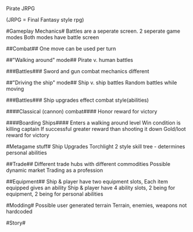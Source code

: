 Pirate JRPG

(JRPG = Final Fantasy style rpg)


#Gameplay Mechanics#
Battles are a seperate screen.
2 seperate game modes
Both modes have battle screen

##Combat##
One move can be used per turn

##"Walking around" mode##
Pirate v. human battles

###Battles###
Sword and gun combat mechanics different


##"Driving the ship" mode##
Ship v. ship battles
Random battles while moving

###Battles###
Ship upgrades effect combat style(abilities)

####Classical (cannon) combat####
Honor reward for victory

####Boarding Ships####
Enters a walking around level
Win condition is killing captain
If successful greater reward than shooting it down
Gold/loot reward for victory

#Metagame stuff#
Ship Upgrades
Torchlight 2 style skill tree - determines personal abilities

##Trade##
Different trade hubs with different commodities
Possible dynamic market
Trading as a profession

##Equipment##
Ship & player have two equipment slots,
Each item equipped gives an ability
Ship & player have 4 ability slots, 2 being for equipment, 2 being for personal abilities

#Modding#
Possible user generated terrain
Terrain, enemies, weapons not hardcoded

#Story#